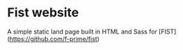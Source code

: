 # Fist website

A simple static land page built in HTML and Sass for [FIST] (https://github.com/f-prime/fist)
